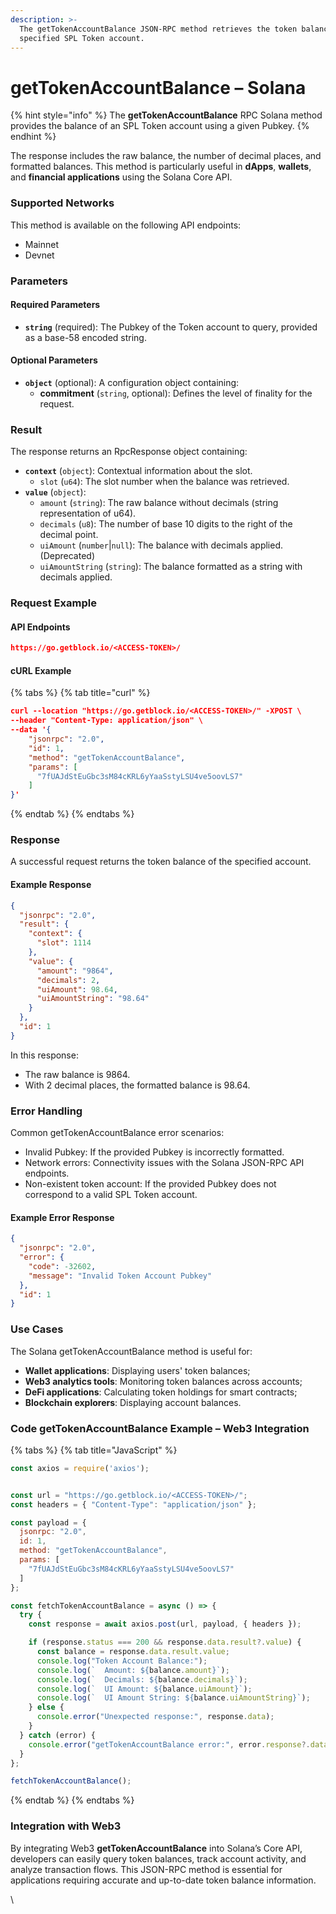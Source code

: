 ```yaml
---
description: >-
  The getTokenAccountBalance JSON-RPC method retrieves the token balance of a
  specified SPL Token account.
---
```


# getTokenAccountBalance – Solana

{% hint style="info" %}
The **getTokenAccountBalance** RPC Solana method provides the balance of an SPL Token account using a given Pubkey.
{% endhint %}

The response includes the raw balance, the number of decimal places, and formatted balances. This method is particularly useful in **dApps**, **wallets**, and **financial applications** using the Solana Core API.

### Supported Networks

This method is available on the following API endpoints:

* Mainnet
* Devnet

### Parameters

#### Required Parameters

* **`string`** (required): The Pubkey of the Token account to query, provided as a base-58 encoded string.

#### Optional Parameters

* **`object`** (optional): A configuration object containing:
  * **commitment** (`string`, optional): Defines the level of finality for the request.

### Result

The response returns an RpcResponse object containing:

* **`context`** (`object`): Contextual information about the slot.
  * `slot` (`u64`): The slot number when the balance was retrieved.
* **`value`** (`object`):
  * `amount` (`string`): The raw balance without decimals (string representation of u64).
  * `decimals` (`u8`): The number of base 10 digits to the right of the decimal point.
  * `uiAmount` (`number`|`null`): The balance with decimals applied. (Deprecated)
  * `uiAmountString` (`string`): The balance formatted as a string with decimals applied.

### Request Example

#### API Endpoints

```json
https://go.getblock.io/<ACCESS-TOKEN>/
```

#### cURL Example

{% tabs %}
{% tab title="curl" %}
```json
curl --location "https://go.getblock.io/<ACCESS-TOKEN>/" -XPOST \
--header "Content-Type: application/json" \
--data '{
    "jsonrpc": "2.0",
    "id": 1,
    "method": "getTokenAccountBalance",
    "params": [
      "7fUAJdStEuGbc3sM84cKRL6yYaaSstyLSU4ve5oovLS7"
    ]
}'
```
{% endtab %}
{% endtabs %}

### Response

A successful request returns the token balance of the specified account.

#### Example Response

```json
{
  "jsonrpc": "2.0",
  "result": {
    "context": {
      "slot": 1114
    },
    "value": {
      "amount": "9864",
      "decimals": 2,
      "uiAmount": 98.64,
      "uiAmountString": "98.64"
    }
  },
  "id": 1
}
```

In this response:

* The raw balance is 9864.
* With 2 decimal places, the formatted balance is 98.64.

### Error Handling

Common getTokenAccountBalance error scenarios:

* Invalid Pubkey: If the provided Pubkey is incorrectly formatted.
* Network errors: Connectivity issues with the Solana JSON-RPC API endpoints.
* Non-existent token account: If the provided Pubkey does not correspond to a valid SPL Token account.

#### Example Error Response

```json
{
  "jsonrpc": "2.0",
  "error": {
    "code": -32602,
    "message": "Invalid Token Account Pubkey"
  },
  "id": 1
}
```

### Use Cases

The Solana getTokenAccountBalance method is useful for:

* **Wallet applications**: Displaying users' token balances;
* **Web3 analytics tools**: Monitoring token balances across accounts;
* **DeFi applications**: Calculating token holdings for smart contracts;
* **Blockchain explorers**: Displaying account balances.

### Code getTokenAccountBalance Example – Web3 Integration

{% tabs %}
{% tab title="JavaScript" %}
```javascript
const axios = require('axios');


const url = "https://go.getblock.io/<ACCESS-TOKEN>/"; 
const headers = { "Content-Type": "application/json" };

const payload = {
  jsonrpc: "2.0",
  id: 1,
  method: "getTokenAccountBalance",
  params: [
    "7fUAJdStEuGbc3sM84cKRL6yYaaSstyLSU4ve5oovLS7"
  ]
};

const fetchTokenAccountBalance = async () => {
  try {
    const response = await axios.post(url, payload, { headers });

    if (response.status === 200 && response.data.result?.value) {
      const balance = response.data.result.value;
      console.log("Token Account Balance:");
      console.log(`  Amount: ${balance.amount}`);
      console.log(`  Decimals: ${balance.decimals}`);
      console.log(`  UI Amount: ${balance.uiAmount}`);
      console.log(`  UI Amount String: ${balance.uiAmountString}`);
    } else {
      console.error("Unexpected response:", response.data);
    }
  } catch (error) {
    console.error("getTokenAccountBalance error:", error.response?.data || error.message);
  }
};

fetchTokenAccountBalance();

```
{% endtab %}
{% endtabs %}

### Integration with Web3

By integrating Web3 **getTokenAccountBalance** into Solana’s Core API, developers can easily query token balances, track account activity, and analyze transaction flows. This JSON-RPC method is essential for applications requiring accurate and up-to-date token balance information.

\
